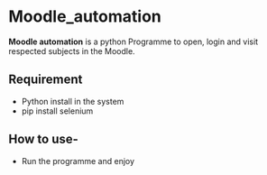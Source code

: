 # Moodle_automation
<b>Moodle automation</b> is a python Programme to open, login and visit respected subjects in the Moodle.
## Requirement
- Python install in the system
- pip install selenium 
## How to use-
- Run the programme and enjoy

